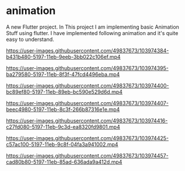 # animation

A new Flutter project.
In This project I am implementing basic Animation Stuff using flutter.
I have implemented following animation and it's quite easy to understand.




https://user-images.githubusercontent.com/49837673/103974384-b431b480-5197-11eb-9eeb-3bb022c106ef.mp4


https://user-images.githubusercontent.com/49837673/103974395-ba279580-5197-11eb-8f3f-47fcd4496eba.mp4


https://user-images.githubusercontent.com/49837673/103974400-bc89ef80-5197-11eb-89eb-bc590e529d6d.mp4


https://user-images.githubusercontent.com/49837673/103974407-beec4980-5197-11eb-8c3f-266b87316e1e.mp4


https://user-images.githubusercontent.com/49837673/103974416-c27fd080-5197-11eb-9c3d-ea8320fd9801.mp4


https://user-images.githubusercontent.com/49837673/103974425-c57ac100-5197-11eb-9c8f-04fa3a941002.mp4


https://user-images.githubusercontent.com/49837673/103974457-cad80b80-5197-11eb-85ad-636ada9a412d.mp4


